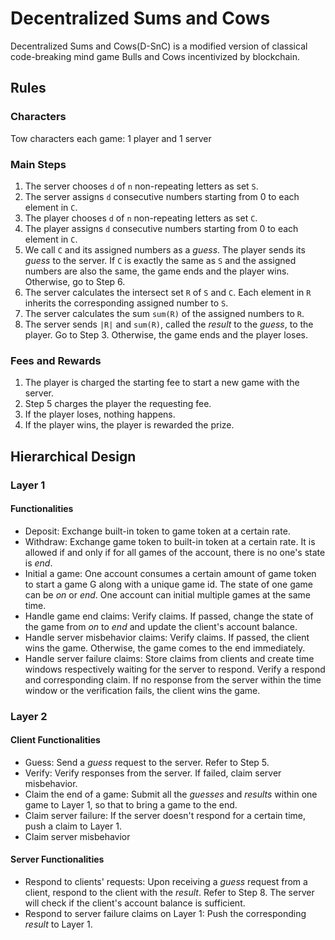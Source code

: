 # Decentralized Sums and Cows
Decentralized Sums and Cows(D-SnC) is a modified version of classical code-breaking mind game Bulls and Cows incentivized by blockchain.

## Rules

### Characters

Tow characters each game: 1 player and 1 server

### Main Steps

1. The server chooses `d` of `n` non-repeating letters as set `S`.
2. The server assigns `d` consecutive numbers starting from 0 to each element in `C`.
3. The player chooses `d` of `n` non-repeating letters as set `C`.
4. The player assigns `d` consecutive numbers starting from 0 to each element in `C`.
5. We call `C` and its assigned numbers as a *guess*. The player sends its *guess* to the server. If `C` is exactly the same as `S` and the assigned numbers are also the same, the game ends and the player wins. Otherwise, go to Step 6.
6. The server calculates the intersect set `R` of `S` and `C`. Each element in `R` inherits the corresponding assigned number to `S`.
7. The server calculates the sum `sum(R)` of the assigned numbers to `R`.
8. The server sends `|R|` and `sum(R)`, called the *result* to the *guess*, to the player. Go to Step 3. Otherwise, the game ends and the player loses.

### Fees and Rewards

1. The player is charged the starting fee to start a new game with the server.
2. Step 5 charges the player the requesting fee.
3. If the player loses, nothing happens.
4. If the player wins, the player is rewarded the prize.

## Hierarchical Design

 ### Layer 1

#### Functionalities

- Deposit: Exchange built-in token to game token at a certain rate.
- Withdraw: Exchange game token to built-in token at a certain rate. It is allowed if and only if for all games of the account, there is no one's state is *end*.
- Initial a game: One account consumes a certain amount of game token to start a game G along with a unique game id. The state of one game can be *on* or *end*. One account can initial multiple games at the same time.
- Handle game end claims: Verify claims. If passed, change the state of the game from *on* to *end* and update the client's account balance.
- Handle server misbehavior claims: Verify claims. If passed, the client wins the game. Otherwise, the game comes to the end immediately.
- Handle server failure claims: Store claims from clients and create time windows respectively waiting for the server to respond. Verify a respond and corresponding claim. If no response from the server within the time window or the verification fails, the client wins the game.

### Layer 2

#### Client Functionalities

- Guess: Send a *guess* request to the server. Refer to Step 5.
- Verify: Verify responses from the server. If failed, claim server misbehavior.
- Claim the end of a game: Submit all the *guesses* and *results* within one game to Layer 1, so that to bring a game to the end.
- Claim server failure: If the server doesn't respond for a certain time, push a claim to Layer 1.
- Claim server misbehavior

#### Server Functionalities

- Respond to clients' requests: Upon receiving a *guess* request from a client, respond to the client with the *result*. Refer to Step 8. The server will check if the client's account balance is sufficient.
- Respond to server failure claims on Layer 1: Push the corresponding *result* to Layer 1.